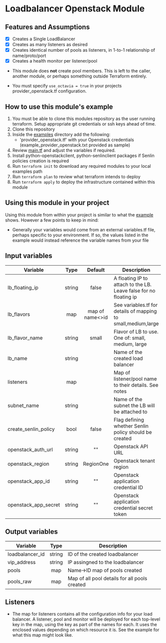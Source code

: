 # Loadbalancer Openstack Module

## Features and Assumptions

- [x] Creates a Single LoadBalancer
- [x] Creates as many listeners as desired
- [x] Creates identical number of pools as listeners, in 1-to-1 relationship of name/proto/port
- [X] Creates a health monitor per listener/pool 

* This module does **not** create pool members. This is left to the caller, another module, or perhaps something outside Terraform entirely. 

* You must specify `use_octavia = true` in your projects provider_openstack.tf configuration. 

## How to use this module's example

  1. You must be able to clone this modules repository as the user running terraform. Setup appropriate git credentials or ssh keys ahead of time.
  2. Clone this repository
  3. Inside the [examples](./examples/) directory add the following:
     * 'provider_openstack.tf' with your Openstack credentials (example_provider_openstack.txt provided as sample)
  4. Review [main.tf](./examples/main.tf) and adjust the variables if required.
  5. Install python-openstackclient, python-senlinclient packages if Senlin policies creation is required
  6. Run `terraform init` to download any required modules to your local examples path
  7. Run `terraform plan` to review what terraform intends to deploy
  8. Run `terraform apply` to deploy the infrastructure contained within this module
  
## Using this module in your project

Using this module from within your project is similar to what the [example](./examples/) shows. However a few points to keep in mind:
* Generally your variables would come from an external variables.tf file, perhaps specific to your environment. If so, the values listed in the example would instead reference the variable names from your file

## Input variables

| Variable               |  Type  |  Default        | Description                                                      |
|------------------------|:------:|:---------------:|------------------------------------------------------------------|
| lb_floating_ip         | string |       false     | A floating IP to attach to the LB. Leave false for no floating ip|
| lb_flavors             |   map  |map of name<>id  | See variables.tf for details of mapping to small,medium,large    |
| lb_flavor_name         | string |     small       | Flavor of LB to use. One of: small, medium, large                |
| lb_name                | string |                 | Name of the created load balancer                                |
| listeners              |  map   |                 | Map of listener/pool name to their details. See notes            |
| subnet_name            | string |                 | Name of the subnet the LB will be attached to                    |
| create_senlin_policy   |  bool  |       false     | Flag defining whether Senlin policy should be created            |
| openstack_auth_url     | string |       ""        | Openstack API URL                                                |
| openstack_region       | string |     RegionOne   | Openstack tenant region                                          |
| openstack_app_id       | string |       ""        | Openstack application credential ID                              |
| openstack_app_secret   | string |       ""        | Openstack application credential secret token                    |

## Output variables

| Variable             |  Type  | Description                                  |
|----------------------|:------:|----------------------------------------------|
| loadbalancer_id      | string | ID of the created loadbalancer               |
| vip_address          | string | IP assingned to the loadbalancer             |
| pools                |   map  | Name->ID map of pools created                |
| pools_raw            |   map  | Map of all pool details for all pools created|

## Listeners

* The map for listeners contains all the configuration info for your load balancer. A listener, pool and monitor will be deployed
for each top-level key in the map, using the key as part of the names for each.  It uses the enclosed values depending on which
resource  it is.  See the example for what this map might look  like.

